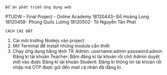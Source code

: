     Đồ án phát triển ứng dụng web 
PTUDW - Final Project - Online Academy
18120443- Đỗ Hoàng Long 
18120458- Phùng Quốc Lương
18120502- Tô Nguyễn Tấn Phát

    CÁCH CÀI ĐẶT
1. Cài môi trường Nodejs vào project
2. Mở Terminal <npm i> để install những module cần thiết
3. Chạy ứng dụng bằng lệnh <npm start>
    TK Admin:
username:admin
password:admin
    Đăng kí tài khoản Teacher:
Bấm đăng kí tài khoản rồi chờ Admin duyệt mới vào được
    Đăng kí tài khoản Student:
Đăng kí thông tin tài khoản rồi nhập mã OTP được gửi đến mail cá nhân đã đăng kí.
